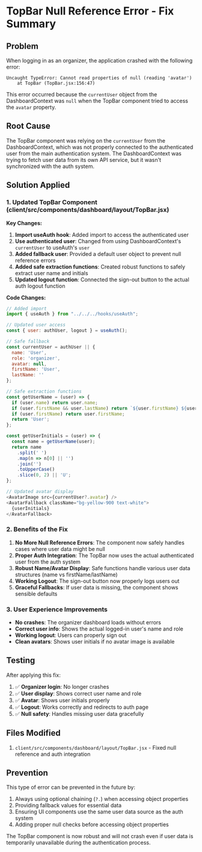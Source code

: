 # TopBar Null Reference Error - Fix Summary

## Problem
When logging in as an organizer, the application crashed with the following error:
```
Uncaught TypeError: Cannot read properties of null (reading 'avatar')
    at TopBar (TopBar.jsx:156:47)
```

This error occurred because the `currentUser` object from the DashboardContext was `null` when the TopBar component tried to access the `avatar` property.

## Root Cause
The TopBar component was relying on the `currentUser` from the DashboardContext, which was not properly connected to the authenticated user from the main authentication system. The DashboardContext was trying to fetch user data from its own API service, but it wasn't synchronized with the auth system.

## Solution Applied

### 1. Updated TopBar Component (client/src/components/dashboard/layout/TopBar.jsx)

**Key Changes:**
1. **Import useAuth hook**: Added import to access the authenticated user
2. **Use authenticated user**: Changed from using DashboardContext's `currentUser` to useAuth's `user`
3. **Added fallback user**: Provided a default user object to prevent null reference errors
4. **Added safe extraction functions**: Created robust functions to safely extract user name and initials
5. **Updated logout function**: Connected the sign-out button to the actual auth logout function

**Code Changes:**

```javascript
// Added import
import { useAuth } from "../../../hooks/useAuth";

// Updated user access
const { user: authUser, logout } = useAuth();

// Safe fallback
const currentUser = authUser || {
  name: 'User',
  role: 'organizer',
  avatar: null,
  firstName: 'User',
  lastName: ''
};

// Safe extraction functions
const getUserName = (user) => {
  if (user.name) return user.name;
  if (user.firstName && user.lastName) return `${user.firstName} ${user.lastName}`;
  if (user.firstName) return user.firstName;
  return 'User';
};

const getUserInitials = (user) => {
  const name = getUserName(user);
  return name
    .split(' ')
    .map(n => n[0] || '')
    .join('')
    .toUpperCase()
    .slice(0, 2) || 'U';
};

// Updated avatar display
<AvatarImage src={currentUser?.avatar} />
<AvatarFallback className="bg-yellow-900 text-white">
  {userInitials}
</AvatarFallback>
```

### 2. Benefits of the Fix

1. **No More Null Reference Errors**: The component now safely handles cases where user data might be null
2. **Proper Auth Integration**: The TopBar now uses the actual authenticated user from the auth system
3. **Robust Name/Avatar Display**: Safe functions handle various user data structures (name vs firstName/lastName)
4. **Working Logout**: The sign-out button now properly logs users out
5. **Graceful Fallbacks**: If user data is missing, the component shows sensible defaults

### 3. User Experience Improvements

- **No crashes**: The organizer dashboard loads without errors
- **Correct user info**: Shows the actual logged-in user's name and role
- **Working logout**: Users can properly sign out
- **Clean avatars**: Shows user initials if no avatar image is available

## Testing

After applying this fix:
1. ✅ **Organizer login**: No longer crashes
2. ✅ **User display**: Shows correct user name and role
3. ✅ **Avatar**: Shows user initials properly
4. ✅ **Logout**: Works correctly and redirects to auth page
5. ✅ **Null safety**: Handles missing user data gracefully

## Files Modified

1. `client/src/components/dashboard/layout/TopBar.jsx` - Fixed null reference and auth integration

## Prevention

This type of error can be prevented in the future by:
1. Always using optional chaining (`?.`) when accessing object properties
2. Providing fallback values for essential data
3. Ensuring UI components use the same user data source as the auth system
4. Adding proper null checks before accessing object properties

The TopBar component is now robust and will not crash even if user data is temporarily unavailable during the authentication process.
